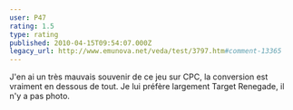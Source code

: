```yaml
---
user: P47
rating: 1.5
type: rating
published: 2010-04-15T09:54:07.000Z
legacy_url: http://www.emunova.net/veda/test/3797.htm#comment-13365
---
```

J'en ai un très mauvais souvenir de ce jeu sur CPC, la conversion est vraiment en dessous de tout. Je lui préfère largement Target Renegade, il n'y a pas photo.
